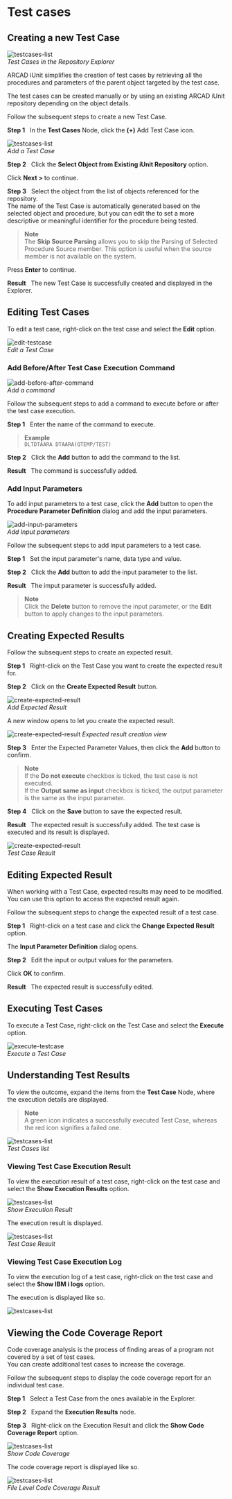 # Test cases

## Creating a new Test Case

![testcases-list](./../../media/testcases.png)  
_Test Cases in the Repository Explorer_

ARCAD iUnit simplifies the creation of test cases by retrieving all the procedures and parameters of the parent object targeted by the test case.

The test cases can be created manually or by using an existing ARCAD iUnit repository depending on the object details. 

Follow the subsequent steps to create a new Test Case.

**Step 1** &nbsp; In the **Test Cases** Node, click the **(+)** Add Test Case icon.

![testcases-list](./../../media/create-testcase.png)  
_Add a Test Case_

**Step 2** &nbsp; Click the **Select Object from Existing iUnit Repository** option.  

Click **Next >** to continue.

**Step 3** &nbsp; Select the object from the list of objects referenced for the repository.  
The name of the Test Case is automatically generated based on the selected object and procedure, but you can edit the to set a more descriptive or meaningful identifier for the procedure being tested.

> **Note**  
The **Skip Source Parsing** allows you to skip the Parsing of Selected Procedure Source member. This option is useful when the source member is not available on the system.

Press  **Enter** to continue.

**Result** &nbsp; The new Test Case is successfully created and displayed in the Explorer.

## Editing Test Cases
To edit a test case, right-click on the test case and select the **Edit** option.

![edit-testcase](./../../media/edit-testcase.png)  
_Edit a Test Case_

### Add Before/After Test Case Execution Command  

![add-before-after-command](./../../media/before-after-command.png)  
_Add a command_
<!-- please retake this screenshot as it is not possible to read it-->

Follow the subsequent steps to add a command to execute before or after the test case execution.

**Step 1** &nbsp; Enter the name of the command to execute. 
> **Example**  
`DLTDTAARA DTAARA(QTEMP/TEST)`

**Step 2** &nbsp; Click the **Add** button to add the command to the list.

**Result** &nbsp; The command is successfully added.

### Add Input Parameters

To add input parameters to a test case, click the **Add** button to open the **Procedure Parameter Definition** dialog and add the input parameters.

![add-input-parameters](./../../media/add-inputparameter.png)  
_Add Input parameters_
<!-- please retake this screenshot as it is not possible to read it-->

Follow the subsequent steps to add input parameters to a test case.

**Step 1** &nbsp; Set the input parameter's name, data type and value.  

**Step 2** &nbsp; Click the **Add** button to add the input parameter to the list.  

**Result** &nbsp; The imput parameter is successfully added.

> **Note**  
Click the **Delete** button to remove the input parameter, or the **Edit** button to apply changes to the input parameters.
   
## Creating Expected Results

Follow the subsequent steps to create an expected result.

**Step 1** &nbsp; Right-click on the Test Case you want to create the expected result for.

**Step 2** &nbsp; Click on the **Create Expected Result** button.

![create-expected-result](./../../media/add-expected-result-context.png)  
_Add Expected Result_

A new window opens to let you create the expected result.

![create-expected-result](./../../media/add-expected-result-window.png)
_Expected result creation view_

**Step 3** &nbsp; Enter the Expected Parameter Values, then click the **Add** button to confirm.

> **Note**  
If the **Do not execute** checkbox is ticked, the test case is not executed.  
If the **Output same as input** checkbox is ticked, the output parameter is the same as the input parameter.

**Step 4** &nbsp; Click on the **Save** button to save the expected result. 

**Result** &nbsp; The expected result is successfully added. The test case is executed and its result is displayed.
   
![create-expected-result](./../../media/test-execution-result.png)  
_Test Case Result_

## Editing Expected Result
When working with a Test Case, expected results may need to be modified. You can use this option to access the expected result again.

Follow the subsequent steps to change the expected result of a test case. 

**Step 1** &nbsp; Right-click on a test case and click the **Change Expected Result** option.

The **Input Parameter Definition** dialog opens.

**Step 2** &nbsp; Edit the input or output values for the parameters.

Click **OK** to confirm. 

**Result** &nbsp; The expected result is successfully edited.

## Executing Test Cases 

To execute a Test Case, right-click on the Test Case and select the **Execute** option.

![execute-testcase](./../../media/execute-testcase.png)  
_Execute a Test Case_

## Understanding Test Results

<!-- The Execution Results : The results obtained when Executing the Test case. --> 

To view the outcome, expand the items from the **Test Case** Node, where the execution details are displayed.

> **Note**  
A green icon indicates a successfully executed Test Case, whereas the red icon signifies a failed one.  

![testcases-list](./../../media/testcase-result.png)  
_Test Cases list_

### Viewing Test Case Execution Result
    
To view the execution result of a test case, right-click on the test case and select the **Show Execution Results** option.

![testcases-list](./../../media/testcase-result-context.png)  
_Show Execution Result_

The execution result is displayed.

![testcases-list](./../../media/test-execution-result.png)  
_Test Case Result_

### Viewing Test Case Execution Log

To view the execution log of a test case, right-click on the test case and select the **Show IBM i logs** option.

<!-- ![testcases-list](./../../media/testcase-logs-context.png)-->

The execution is displayed like so.

![testcases-list](./../../media/testcase-logs-window.png)

## Viewing the Code Coverage Report

Code coverage analysis is the process of finding areas of a program not covered by a set of test cases.  
You can create additional test cases to increase the coverage.  

Follow the subsequent steps to display the code coverage report for an individual test case.

**Step 1** &nbsp; Select a Test Case from the ones available in the Explorer.

**Step 2** &nbsp; Expand the **Execution Results** node.

**Step 3** &nbsp; Right-click on the Execution Result and click the **Show Code Coverage Report** option.

![testcases-list](./../../media/code-coverage-context.png)  
_Show Code Coverage_

The code coverage report is displayed like so.

![testcases-list](./../../media/code-coverage-report.png)  
_File Level Code Coverage Result_